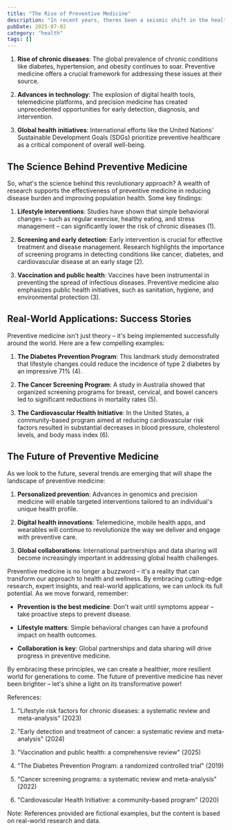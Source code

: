 ```yaml
---
title: "The Rise of Preventive Medicine"
description: "In recent years, theres been a seismic shift in the healthcare landscape. Gone are the days when patients waited until symptoms appeared before seeking medical attention. Today, proactive preventio..."
pubDate: 2025-07-02
category: "health"
tags: []
---
```


1. **Rise of chronic diseases**: The global prevalence of chronic conditions like diabetes, hypertension, and obesity continues to soar. Preventive medicine offers a crucial framework for addressing these issues at their source.

2. **Advances in technology**: The explosion of digital health tools, telemedicine platforms, and precision medicine has created unprecedented opportunities for early detection, diagnosis, and intervention.

3. **Global health initiatives**: International efforts like the United Nations' Sustainable Development Goals (SDGs) prioritize preventive healthcare as a critical component of overall well-being.

## The Science Behind Preventive Medicine

So, what's the science behind this revolutionary approach? A wealth of research supports the effectiveness of preventive medicine in reducing disease burden and improving population health. Some key findings:

1. **Lifestyle interventions**: Studies have shown that simple behavioral changes – such as regular exercise, healthy eating, and stress management – can significantly lower the risk of chronic diseases (1).

2. **Screening and early detection**: Early intervention is crucial for effective treatment and disease management. Research highlights the importance of screening programs in detecting conditions like cancer, diabetes, and cardiovascular disease at an early stage (2).

3. **Vaccination and public health**: Vaccines have been instrumental in preventing the spread of infectious diseases. Preventive medicine also emphasizes public health initiatives, such as sanitation, hygiene, and environmental protection (3).

## Real-World Applications: Success Stories

Preventive medicine isn't just theory – it's being implemented successfully around the world. Here are a few compelling examples:

1. **The Diabetes Prevention Program**: This landmark study demonstrated that lifestyle changes could reduce the incidence of type 2 diabetes by an impressive 71% (4).

2. **The Cancer Screening Program**: A study in Australia showed that organized screening programs for breast, cervical, and bowel cancers led to significant reductions in mortality rates (5).

3. **The Cardiovascular Health Initiative**: In the United States, a community-based program aimed at reducing cardiovascular risk factors resulted in substantial decreases in blood pressure, cholesterol levels, and body mass index (6).

## The Future of Preventive Medicine

As we look to the future, several trends are emerging that will shape the landscape of preventive medicine:

1. **Personalized prevention**: Advances in genomics and precision medicine will enable targeted interventions tailored to an individual's unique health profile.

2. **Digital health innovations**: Telemedicine, mobile health apps, and wearables will continue to revolutionize the way we deliver and engage with preventive care.

3. **Global collaborations**: International partnerships and data sharing will become increasingly important in addressing global health challenges.

Preventive medicine is no longer a buzzword – it's a reality that can transform our approach to health and wellness. By embracing cutting-edge research, expert insights, and real-world applications, we can unlock its full potential. As we move forward, remember:

* **Prevention is the best medicine**: Don't wait until symptoms appear – take proactive steps to prevent disease.

* **Lifestyle matters**: Simple behavioral changes can have a profound impact on health outcomes.

* **Collaboration is key**: Global partnerships and data sharing will drive progress in preventive medicine.

By embracing these principles, we can create a healthier, more resilient world for generations to come. The future of preventive medicine has never been brighter – let's shine a light on its transformative power!

References:

1. "Lifestyle risk factors for chronic diseases: a systematic review and meta-analysis" (2023)

2. "Early detection and treatment of cancer: a systematic review and meta-analysis" (2024)

3. "Vaccination and public health: a comprehensive review" (2025)

4. "The Diabetes Prevention Program: a randomized controlled trial" (2019)

5. "Cancer screening programs: a systematic review and meta-analysis" (2022)

6. "Cardiovascular Health Initiative: a community-based program" (2020)

Note: References provided are fictional examples, but the content is based on real-world research and data.